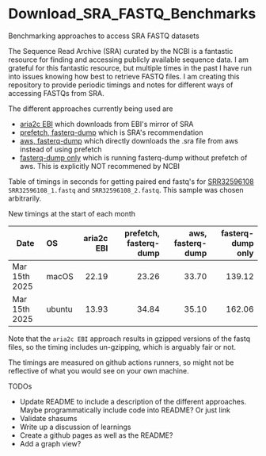 # Download_SRA_FASTQ_Benchmarks
Benchmarking approaches to access SRA FASTQ datasets

The Sequence Read Archive (SRA) curated by the NCBI is a fantastic resource for finding and accessing publicly available sequence data.
I am grateful for this fantastic resource, but multiple times in the past I have run into issues knowing how best to retrieve FASTQ files.
I am creating this repository to provide periodic timings and notes for different ways of accessing FASTQs from SRA.

The different approaches currently being used are
- [aria2c EBI](scripts/aria2c_ebi.bash) which downloads from EBI's mirror of SRA
- [prefetch, fasterq-dump](scripts/prefetch_and_fasterqdump.bash) which is SRA's recommendation
- [aws, fasterq-dump](scripts/aws_and_fasterqdump.bash) which directly downloads the .sra file from aws instead of using prefetch
- [fasterq-dump only](scripts/fasterqdump_only.bash) which is running fasterq-dump without prefetch of aws. This is explicitly NOT recommened by NCBI

Table of timings in seconds for getting paired end fastq's for
[SRR32596108](https://trace.ncbi.nlm.nih.gov/Traces/?view=run_browser&acc=SRR32596108&display=metadata)
 `SRR32596108_1.fastq` and `SRR32596108_2.fastq`. This sample was chosen arbitrarily.

New timings at the start of each month

| Date | OS | aria2c EBI | prefetch, fasterq-dump | aws, fasterq-dump | fasterq-dump only |
| --- | :-- | --: | --: | --: | --: |
| Mar 15th 2025 | macOS | 22.19 | 23.26 | 33.70 | 139.12 |
| Mar 15th 2025 | ubuntu | 13.93 | 34.84 | 35.10 | 162.06 |


Note that the `aria2c EBI` approach results in gzipped versions of the fastq files, so the
timing includes un-gzipping, which is arguably fair or not.

The timings are measured on github actions runners, so might not be reflective of
what you would see on your own machine.

TODOs
- Update README to include a description of the different approaches. Maybe programmatically include code into README? Or just link
- Validate shasums
- Write up a discussion of learnings
- Create a github pages as well as the README?
- Add a graph view?
